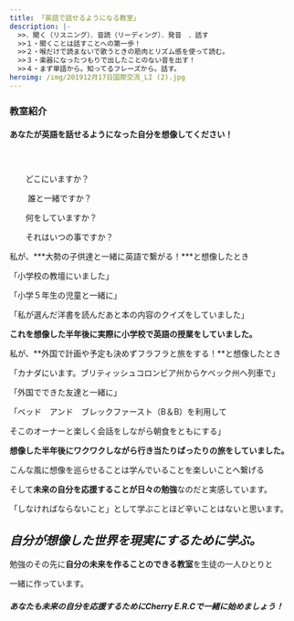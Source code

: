 ```yaml
---
title: 「英語で話せるようになる教室」
description: |-
  >>．聞く（リスニング）．音読（リーディング）．発音　．話す
  >>１・聞くことは話すことへの第一歩！
  >>２・喉だけで読まないで歌うときの筋肉とリズム感を使って読む。
  >>３・楽器になったつもりで出したことのない音を出す！
  >>４・まず単語から。知ってるフレーズから。話す。
heroimg: /img/201912月17日国際交流_LI (2).jpg
---
```

### **教室紹介**

#### **あなたが英語を話せるようになった自分を想像してください！**

#### 　　

　　どこにいますか？

　 　誰と一緒ですか？　　

　　何をしていますか？

　　それはいつの事ですか？

私が、***大勢の子供達と一緒に英語で繋がる！***と想像したとき

「小学校の教壇にいました」　

「小学５年生の児童と一緒に」

「私が選んだ洋書を読んだあと本の内容のクイズをしていました」

**これを想像した半年後に実際に小学校で英語の授業をしていました。**

私が、**外国で計画や予定も決めずフラフラと旅をする！**と想像したとき

「カナダにいます。ブリティッシュコロンビア州からケベック州へ列車で」

「外国でできた友達と一緒に」

「ベッド　アンド　ブレックファースト（B＆B）を利用して

そこのオーナーと楽しく会話をしながら朝食をともにする」

**想像した半年後にワクワクしながら行き当たりばったりの旅をしていました。**

こんな風に想像を巡らせることは学んでいることを楽しいことへ繋げる

そして**未来の自分を応援することが日々の勉強**なのだと実感しています。

「しなければならないこと」として学ぶことほど辛いことはないと思います。

## ***自分が想像した世界を現実にするために学ぶ。***

勉強のその先に**自分の未来を作ることのできる教室**を生徒の一人ひとりと

一緒に作っています。

##### **あなたも未来の自分を応援するためにCherry E.R.Cで一緒に始めましょう！**
